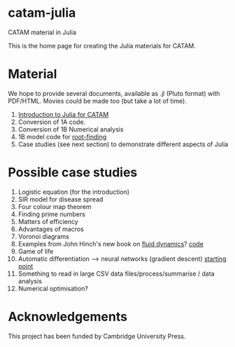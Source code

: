 # catam-julia
CATAM material in Julia

This is the home page for creating the Julia materials for CATAM.


# Material

We hope to provide several documents, available as .jl (Pluto format) with PDF/HTML.  Movies could be made too (but take a lot of time).


1. [Introduction to Julia for CATAM](intro/README.md)
2. Conversion of 1A code.
3. Conversion of 1B Numerical analysis
4. 1B model code for [root-finding](https://www.maths.cam.ac.uk/undergrad/catam/files/0pt1.pdf)
5. Case studies (see next section) to demonstrate different aspects of Julia

# Possible case studies

1. Logistic equation (for the introduction)
2. SIR model for disease spread
3. Four colour map theorem
4. Finding prime numbers
5. Matters of efficiency
6. Advantages of macros
7. Voronoi diagrams
8. Examples from John Hinch's new book on [fluid dynamics](https://www.cambridge.org/gb/academic/subjects/mathematics/fluid-dynamics-and-solid-mechanics/think-you-compute-prelude-computational-fluid-dynamics?format=PB)?  [code](https://www.damtp.cam.ac.uk/user/hinch/teaching/CMIFM_Handouts/)
9. Game of life
10. Automatic differentiation --> neural networks (gradient descent) [starting point](https://www.youtube.com/watch?v=vAp6nUMrKYg)
11. Something to read in large CSV data files/process/summarise / data analysis
12. Numerical optimisation?

# Acknowledgements

This project has been funded by Cambridge University Press.
